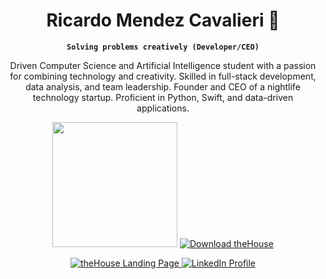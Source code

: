 
<div align="center">
<h1>Ricardo Mendez Cavalieri 🥽</h1> 

**`Solving problems creatively (Developer/CEO)`**

Driven Computer Science and Artificial Intelligence student with a passion for combining technology and creativity. Skilled in full-stack development, data analysis, and team leadership. Founder and CEO of a nightlife technology startup. Proficient in Python, Swift, and data-driven applications.

<img src="https://github.com/ramcav/ramcav/blob/cc2d85fa0fa9eed9a44e1a899e2527ab55a505cd/thehouse_gif.gif" width="200" height="200" />

<a href="https://apple.co/3vpqu73" style="margin: 0;"> 
    <img alt="Download theHouse" title="Download theHouse on the App Store" src="https://img.shields.io/badge/Download%20on%20the%20App%20Store-black?logo=apple&logoColor=white&style=for-the-badge"/>
</a>
            
<p>
               <a href="https://followthehouse.com" style="margin: 0;"><img alt="theHouse Landing Page" title="Visit theHouse landing page" src="https://img.shields.io/badge/Landing%20Page-red?style=for-the-badge&logo=house"/> </a>
               <a href="https://www.linkedin.com/in/ricardomendezcavalieri/" style="margin: 0;"><img alt="LinkedIn Profile" title="Connect on LinkedIn" src="https://img.shields.io/badge/LinkedIn-0A66C2?style=for-the-badge&logo=linkedin"/></a>
               
 </p>
</div>


<!--
**ramcav/ramcav** is a ✨ _special_ ✨ repository because its `README.md` (this file) appears on your GitHub profile.

Here are some ideas to get you started:

- 🔭 I’m currently working on ...
- 🌱 I’m currently learning ...
- 👯 I’m looking to collaborate on ...
- 🤔 I’m looking for help with ...
- 💬 Ask me about ...
- 📫 How to reach me: ...
- 😄 Pronouns: ...
- ⚡ Fun fact: ...
-->
